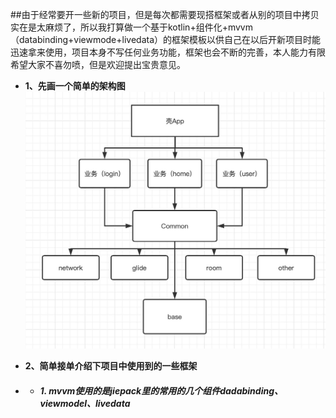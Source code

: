 ##由于经常要开一些新的项目，但是每次都需要现搭框架或者从别的项目中拷贝实在是太麻烦了，所以我打算做一个基于kotlin+组件化+mvvm（databinding+viewmode+livedata）的框架模板以供自己在以后开新项目时能迅速拿来使用，项目本身不写任何业务功能，框架也会不断的完善，本人能力有限希望大家不喜勿喷，但是欢迎提出宝贵意见。

- **1、先画一个简单的架构图**
![Image text](https://raw.githubusercontent.com/zenghao1556/img-folder/master/1639236698615.jpg)


- **2、简单接单介绍下项目中使用到的一些框架**
- - ##### 1. mvvm使用的是jiepack里的常用的几个组件dadabinding、viewmodel、livedata
